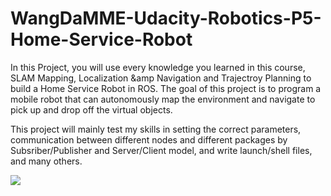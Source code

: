 # WangDaMME-Udacity-Robotics-P5-Home-Service-Robot

In this Project, you will use every knowledge you learned in this course, SLAM Mapping, Localization &amp Navigation and Trajectroy Planning to build a Home Service Robot in ROS. The goal of this project is to program a mobile robot that can autonomously map the environment and navigate to pick up and drop off the virtual objects.

This project will mainly test my skills in setting the correct parameters, communication between different nodes and different packages by Subsriber/Publisher and Server/Client model, and write launch/shell files, and many others.


![](catkin_ws/gif_result/project%205-%20gif.gif)

